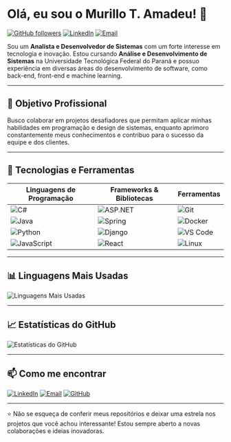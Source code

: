

# Olá, eu sou o Murillo T. Amadeu! 👋

[![GitHub followers](https://img.shields.io/github/followers/amadeu-murillo?label=Follow&style=social)](https://github.com/amadeu-murillo?tab=followers)
[![LinkedIn](https://img.shields.io/badge/LinkedIn-blue?style=flat&logo=linkedin&logoColor=white)](https://www.linkedin.com/in/murillo-amadeu-14b437270)
[![Email](https://img.shields.io/badge/Email-D14836?style=flat&logo=gmail&logoColor=white)](mailto:murillo.t.amadeu@gmail.com)

Sou um **Analista e Desenvolvedor de Sistemas** com um forte interesse em tecnologia e inovação. Estou cursando **Análise e Desenvolvimento de Sistemas** na Universidade Tecnológica Federal do Paraná e possuo experiência em diversas áreas do desenvolvimento de software, como back-end, front-end e machine learning.

---

## 🎯 Objetivo Profissional

Busco colaborar em projetos desafiadores que permitam aplicar minhas habilidades em programação e design de sistemas, enquanto aprimoro constantemente meus conhecimentos e contribuo para o sucesso da equipe e dos clientes.

---

## 🔧 Tecnologias e Ferramentas

| **Linguagens de Programação** | **Frameworks & Bibliotecas** | **Ferramentas** |
|-------------------------------|------------------------------|-----------------|
| ![C#](https://img.shields.io/badge/C%23-239120?style=flat&logo=c-sharp&logoColor=white) | ![ASP.NET](https://img.shields.io/badge/ASP.NET-512BD4?style=flat&logo=.net&logoColor=white) | ![Git](https://img.shields.io/badge/Git-F05032?style=flat&logo=git&logoColor=white) |
| ![Java](https://img.shields.io/badge/Java-007396?style=flat&logo=java&logoColor=white) | ![Spring](https://img.shields.io/badge/Spring-6DB33F?style=flat&logo=spring&logoColor=white) | ![Docker](https://img.shields.io/badge/Docker-2496ED?style=flat&logo=docker&logoColor=white) |
| ![Python](https://img.shields.io/badge/Python-3776AB?style=flat&logo=python&logoColor=white) | ![Django](https://img.shields.io/badge/Django-092E20?style=flat&logo=django&logoColor=white) | ![VS Code](https://img.shields.io/badge/VS%20Code-007ACC?style=flat&logo=visual-studio-code&logoColor=white) |
| ![JavaScript](https://img.shields.io/badge/JavaScript-F7DF1E?style=flat&logo=javascript&logoColor=black) | ![React](https://img.shields.io/badge/React-61DAFB?style=flat&logo=react&logoColor=black) | ![Linux](https://img.shields.io/badge/Linux-FCC624?style=flat&logo=linux&logoColor=black) |

---

## 📊 Linguagens Mais Usadas

![Linguagens Mais Usadas](https://github-readme-stats.vercel.app/api/top-langs/?username=amadeu-murillo&layout=compact&theme=radical&langs_count=8)

---

## 📈 Estatísticas do GitHub

![Estatísticas do GitHub](https://github-readme-stats.vercel.app/api?username=amadeu-murillo&show_icons=true&theme=radical&count_private=true)

---


## 📫 Como me encontrar

[![LinkedIn](https://img.shields.io/badge/LinkedIn-blue?style=flat&logo=linkedin&logoColor=white)](https://www.linkedin.com/in/murillo-amadeu-14b437270)
[![Email](https://img.shields.io/badge/Email-D14836?style=flat&logo=gmail&logoColor=white)](mailto:murillo.t.amadeuamadeu@gmail.com)
[![GitHub](https://img.shields.io/badge/GitHub-181717?style=flat&logo=github&logoColor=white)](https://github.com/amadeu-murillo)


---

⭐️ Não se esqueça de conferir meus repositórios e deixar uma estrela nos projetos que você achou interessante! Estou sempre aberto a novas colaborações e ideias inovadoras.

